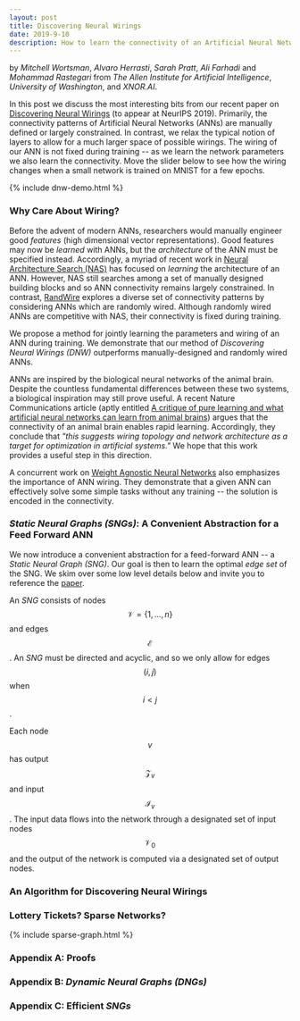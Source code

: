 ```yaml
---
layout: post
title: Discovering Neural Wirings
date: 2019-9-10
description: How to learn the connectivity of an Artificial Neural Network
---
```

by _Mitchell Wortsman_, _Alvaro Herrasti_, _Sarah Pratt_, _Ali Farhadi_ and _Mohammad Rastegari_ from _The Allen Institute for Artificial Intelligence_, _University of Washington_, and _XNOR.AI_.

In this post we discuss the most interesting bits from our recent paper on [Discovering Neural Wirings](https://arxiv.org/abs/1906.00586) (to appear at NeurIPS 2019). Primarily, the connectivity patterns of Artificial Neural Networks (ANNs) are manually defined or largely constrained. In contrast, we relax the typical notion of layers to allow for a much larger space of possible wirings. The wiring of our ANN is not fixed during training -- as we learn the network parameters we also learn the connectivity. Move the slider below to see how the wiring changes when a small network is trained on MNIST for a few epochs.

{% include dnw-demo.html %}

### Why Care About Wiring?

Before the advent of modern ANNs, researchers would manually engineer good _features_ (high dimensional vector representations). Good features may now be _learned_ with ANNs, but the _architecture_ of the ANN must be specified instead. Accordingly, a myriad of recent work in [Neural Architecture Search (NAS)](https://arxiv.org/abs/1611.01578) has focused on _learning_ the architecture of an ANN.
However, NAS still searches among a set of manually designed building blocks and so ANN connectivity remains largely constrained. In contrast, [RandWire](https://arxiv.org/pdf/1904.01569.pdf) explores a diverse set of connectivity patterns by considering ANNs which are randomly wired.
Although randomly wired ANNs are competitive with NAS, their connectivity is fixed during training.

We propose a method for jointly learning the parameters and wiring of an ANN during training. We demonstrate that our method of _Discovering Neural Wirings (DNW)_ outperforms manually-designed and randomly wired ANNs.

ANNs are inspired by the biological neural networks of the animal brain. Despite the countless fundamental differences between these two systems, a biological inspiration may still prove useful. A recent Nature Communications article (aptly entitled [A critique of pure learning and what artificial neural networks can learn from animal brains](https://www.nature.com/articles/s41467-019-11786-6)) argues that the connectivity of an animal brain enables rapid learning. Accordingly, they conclude that _"this suggests wiring topology and network architecture as a target for optimization in artificial systems."_ We hope that this work provides a useful step in this direction.

A concurrent work on [Weight Agnostic Neural Networks](https://weightagnostic.github.io/) also emphasizes the importance of ANN wiring. They demonstrate that a given ANN can effectively solve some simple tasks without any training -- the solution is encoded in the connectivity.

### _Static Neural Graphs (SNGs)_: A Convenient Abstraction for a Feed Forward ANN

We now introduce a convenient abstraction for a feed-forward ANN -- a _Static Neural Graph (SNG)_. Our goal is then to learn the optimal _edge set_ of the SNG. We skim over some low level details below and invite you to reference the [paper](https://arxiv.org/abs/1906.00586).

An _SNG_ consists of nodes $$\mathcal{V} = \{1,...,n\}$$ and edges $$\mathcal{E}$$. An _SNG_ must be directed and acyclic, and so we only allow for edges $$(i,j)$$ when $$i \lt j$$.

Each node $$v$$ has output $$\mathcal{Z}_v$$ and input $$\mathcal{I}_v$$. The input data flows into the network through a designated set of input nodes $$\mathcal{V}_0$$ and the output of the network is computed via a designated set of output nodes.

### An Algorithm for Discovering Neural Wirings

### Lottery Tickets? Sparse Networks?

{% include sparse-graph.html %}

### Appendix A: Proofs

### Appendix B: _Dynamic Neural Graphs (DNGs)_

### Appendix C: Efficient _SNGs_
